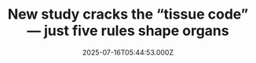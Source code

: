 ---
title: "New study cracks the “tissue code” — just five rules shape organs"
date: 2025-07-16T05:44:53.000Z
category: Health
externalLink: "https://www.sciencedaily.com/releases/2025/07/250715043402.htm"
image: ""
excerpt: "Scientists have uncovered a surprisingly simple “tissue code”: five rules that choreograph when, where, and how cells divide, move, and die, allowing organs like the colon to remain flawlessly organized even as they renew every few days. Mathematical models showed that manipulating just these parameters faithfully recreates real tissue architecture, hinting that the same code may govern skin, brain, and…"
---